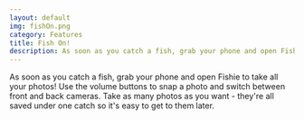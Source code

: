 ```yaml
---
layout: default
img: fishOn.png
category: Features
title: Fish On!
description: As soon as you catch a fish, grab your phone and open Fishie to take all your photos!
---
```

  As soon as you catch a fish, grab your phone and open Fishie to take all your photos! Use the volume buttons to snap a photo and switch between front and back cameras. Take as many photos as you want - they're all saved under one catch so it's easy to get to them later.